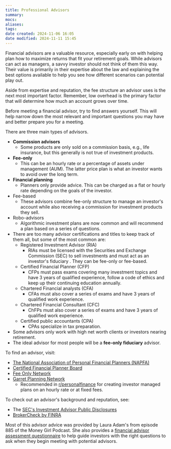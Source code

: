 ```yaml
---
title: Professional Advisors
summary: 
mocs: 
aliases: 
tags: 
date created: 2024-11-06 16:05
date modified: 2024-11-11 15:45
---
```

Financial advisors are a valuable resource, especially early on with helping plan how to maximize returns that fit your retirement goals. While advisors can act as managers, a savvy investor should not think of them this way. Their value is primarily in their expertise about the law and explaining the best options available to help you see how different scenarios can potential play out.

Aside from expertise and reputation, the fee structure an advisor uses is the next most important factor. Remember, low overhead is the primary factor that will determine how much an account grows over time.

Before meeting a financial advisor, try to find answers yourself. This will help narrow down the most relevant and important questions you may have and better prepare you for a meeting.

There are three main types of advisors.

- **Commission advisors**
	- Some products are only sold on a commission basis, e.g., life insurance, but this generally is not true of investment products.
- **Fee-only**
	- This can be an hourly rate or a percentage of assets under management (AUM). The latter price plan is what an investor wants to avoid over the long term.
- **Financial planning**
	- Planners only provide advice. This can be charged as a flat or hourly rate depending on the goals of the investor.
- Fee-based
	- These advisors combine fee-only structure to manage an investor's account while also receiving a commission for investment products they sell.
- Robo-advisors
	- Algorithmic investment plans are now common and will recommend a plan based on a series of questions. 
- There are too many advisor certifications and titles to keep track of them all, but some of the most common are:
	- Registered Investment Advisor (RIA)
		- RIAs must be licensed with the Securities and Exchange Commission (SEC) to sell investments and must act as an investor's fiduciary <!-- #update_with_instant_preview -->. They can be fee-only or fee-based.
	- Certified Financial Planner (CFP)
		- CFPs must pass exams covering many investment topics and have 3 years of qualified experience, follow a code of ethics and keep up their continuing education annually.
	- Chartered Financial analysts (CFA)
		- CFAs must also cover a series of exams and have 3 years of qualified work experience. 
	- Chartered Financial Consultant (CFC) 
		- ChFPs must also cover a series of exams and have 3 years of qualified work experience.
	- Certified public accountants (CPA)
		- CPAs specialize in tax preparation.
- Some advisors only work with high net worth clients or investors nearing retirement.
- The ideal advisor for most people will be a **fee-only fiduciary** advisor.

To find an advisor, visit:

- [The National Association of Personal Financial Planners (NAPFA)](https://www.napfa.org/)
- [Certified Financial Planner Board](https://www.cfp.net/)
- [Fee Only Network](https://www.feeonlynetwork.com/)
- [Garret Planning Network](https://directory.garrettplanningnetwork.com/search-member-profiles)
	- Recommended in [r/personalfinance](https://www.reddit.com/r/personalfinance/comments/12ustib/how_do_i_find_a_great_feeonly_financial_planner/) for creating investor managed plans on an hourly rate or at fixed fees.

To check out an advisor's background and reputation, see:

- The [SEC's Investment Advisor Public Disclosures](https://adviserinfo.sec.gov/)
- [BrokerCheck by FINRA](https://brokercheck.finra.org/)

Most of this advisor advice was provided by Laura Adam's from episode 885 of the Money Girl Podcast. She also provides a [financial advisor assessment questionnaire](https://lauradadams.com/freebies) to help guide investors with the right questions to ask when they begin meeting with potential advisors.
